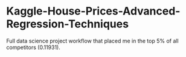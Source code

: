 # Kaggle-House-Prices-Advanced-Regression-Techniques
Full data science project workflow that placed me in the top 5% of all competitors (0.11931).
